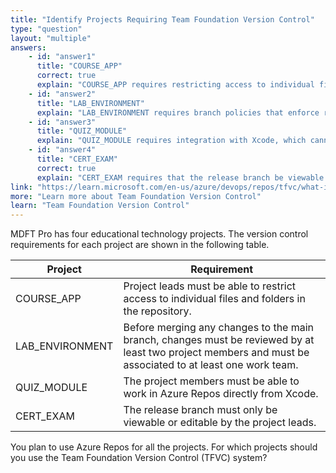 ```yaml
---
title: "Identify Projects Requiring Team Foundation Version Control"
type: "question"
layout: "multiple"
answers:
    - id: "answer1"
      title: "COURSE_APP"
      correct: true
      explain: "COURSE_APP requires restricting access to individual files and folders in the repository, which is a key strength of TFVC. Git does not support file-level permissions, making it unsuitable for this requirement. TFVC provides granular permissions at the file and folder level, allowing project leads to control exactly who can access specific parts of the codebase."
    - id: "answer2"
      title: "LAB_ENVIRONMENT"
      explain: "LAB_ENVIRONMENT requires branch policies that enforce review by at least two project members before merging changes. Team Foundation Version Control doesn't support branch policies for code reviews or work item association requirements."
    - id: "answer3"
      title: "QUIZ_MODULE"
      explain: "QUIZ_MODULE requires integration with Xcode, which cannot use Team Foundation Version Control."
    - id: "answer4"
      title: "CERT_EXAM"
      correct: true
      explain: "CERT_EXAM requires that the release branch be viewable or editable only by project leads. While Git only offers repository-level permissions, TFVC provides granular security permissions that can be applied at the branch level, allowing administrators to restrict access to specific branches to designated users or groups."
link: "https://learn.microsoft.com/en-us/azure/devops/repos/tfvc/what-is-tfvc"
more: "Learn more about Team Foundation Version Control"
learn: "Team Foundation Version Control"
---
```

MDFT Pro has four educational technology projects. The version control requirements for each project are shown in the following table.

| Project  | Requirement                                                                                     |
|-----------|-------------------------------------------------------------------------------------------------|
| COURSE_APP | Project leads must be able to restrict access to individual files and folders in the repository.|
| LAB_ENVIRONMENT | Before merging any changes to the main branch, changes must be reviewed by at least two project members and must be associated to at least one work team. |
| QUIZ_MODULE | The project members must be able to work in Azure Repos directly from Xcode.                    |
| CERT_EXAM | The release branch must only be viewable or editable by the project leads.                      |

You plan to use Azure Repos for all the projects. For which projects should you use the Team Foundation Version Control (TFVC) system?